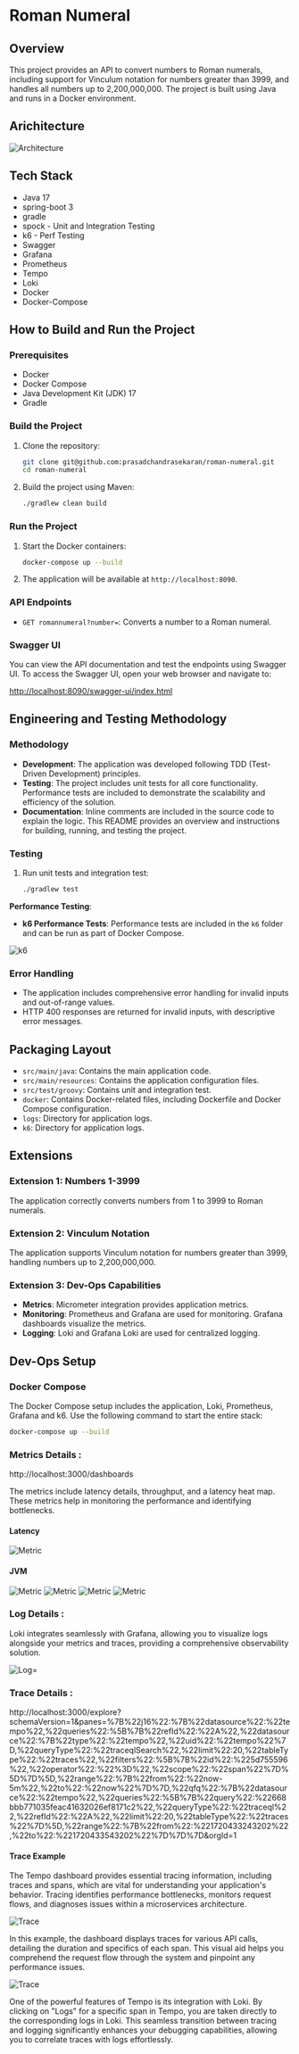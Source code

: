 # Roman Numeral

## Overview

This project provides an API to convert numbers to Roman numerals, including support for Vinculum notation for numbers greater than 3999, and handles all numbers up to 2,200,000,000. The project is built using Java and runs in a Docker environment.

## Arichitecture
![Architecture](doc-images/architecture.png)

## Tech Stack

* Java 17
* spring-boot 3
* gradle 
* spock - Unit and Integration Testing
* k6 - Perf Testing
* Swagger
* Grafana
* Prometheus
* Tempo
* Loki
* Docker
* Docker-Compose
## How to Build and Run the Project

### Prerequisites

- Docker
- Docker Compose
- Java Development Kit (JDK) 17
- Gradle

### Build the Project

1. Clone the repository:
    ```bash
    git clone git@github.com:prasadchandrasekaran/roman-numeral.git
    cd roman-numeral
    ```

2. Build the project using Maven:
    ```bash
    ./gradlew clean build
    ```

### Run the Project

1. Start the Docker containers:
    ```bash
    docker-compose up --build
    ```

2. The application will be available at `http://localhost:8090`.

### API Endpoints

- `GET romannumeral?number=`: Converts a number to a Roman numeral.

### Swagger UI

You can view the API documentation and test the endpoints using Swagger UI. To access the Swagger UI, open your web browser and navigate to:

[http://localhost:8090/swagger-ui/index.html](http://localhost:8090/swagger-ui/index.html)

## Engineering and Testing Methodology

### Methodology

- **Development**: The application was developed following TDD (Test-Driven Development) principles.
- **Testing**: The project includes unit tests for all core functionality. Performance tests are included to demonstrate the scalability and efficiency of the solution.
- **Documentation**: Inline comments are included in the source code to explain the logic. This README provides an overview and instructions for building, running, and testing the project.

### Testing

1. Run unit tests and integration test:
    ```bash
    ./gradlew test
    ```

**Performance Testing**:
- **k6 Performance Tests**: Performance tests are included in the `k6` folder and can be run as part of Docker Compose.

![k6](doc-images/k6.png)

### Error Handling

- The application includes comprehensive error handling for invalid inputs and out-of-range values.
- HTTP 400 responses are returned for invalid inputs, with descriptive error messages.

## Packaging Layout

- `src/main/java`: Contains the main application code.
- `src/main/resources`: Contains the application configuration files.
- `src/test/groovy`: Contains unit and integration test.
- `docker`: Contains Docker-related files, including Dockerfile and Docker Compose configuration.
- `logs`: Directory for application logs.
- `k6`: Directory for application logs.


## Extensions

### Extension 1: Numbers 1-3999

The application correctly converts numbers from 1 to 3999 to Roman numerals.

### Extension 2: Vinculum Notation

The application supports Vinculum notation for numbers greater than 3999, handling numbers up to 2,200,000,000.

### Extension 3: Dev-Ops Capabilities

- **Metrics**: Micrometer integration provides application metrics.
- **Monitoring**: Prometheus and Grafana are used for monitoring. Grafana dashboards visualize the metrics.
- **Logging**: Loki and Grafana Loki are used for centralized logging.

## Dev-Ops Setup

### Docker Compose

The Docker Compose setup includes the application, Loki, Prometheus, Grafana and k6. Use the following command to start the entire stack:
```bash
docker-compose up --build
```
### Metrics Details : 

http://localhost:3000/dashboards

The metrics include latency details, throughput, and a latency heat map. These metrics help in monitoring the performance and identifying bottlenecks.

#### Latency

![Metric](doc-images/metric_latency.png)


#### JVM 

![Metric](doc-images/JVM1.png)
![Metric](doc-images/JVM2.png)
![Metric](doc-images/JVM3.png)
![Metric](doc-images/JVM4.png)

### Log Details : 

Loki integrates seamlessly with Grafana, allowing you to visualize logs alongside your metrics and traces, providing a comprehensive observability solution.

![Log=](doc-images/loki.png)

### Trace Details :

http://localhost:3000/explore?schemaVersion=1&panes=%7B%22j16%22:%7B%22datasource%22:%22tempo%22,%22queries%22:%5B%7B%22refId%22:%22A%22,%22datasource%22:%7B%22type%22:%22tempo%22,%22uid%22:%22tempo%22%7D,%22queryType%22:%22traceqlSearch%22,%22limit%22:20,%22tableType%22:%22traces%22,%22filters%22:%5B%7B%22id%22:%225d755596%22,%22operator%22:%22%3D%22,%22scope%22:%22span%22%7D%5D%7D%5D,%22range%22:%7B%22from%22:%22now-5m%22,%22to%22:%22now%22%7D%7D,%22qfq%22:%7B%22datasource%22:%22tempo%22,%22queries%22:%5B%7B%22query%22:%22668bbb771035feac41632026ef8171c2%22,%22queryType%22:%22traceql%22,%22refId%22:%22A%22,%22limit%22:20,%22tableType%22:%22traces%22%7D%5D,%22range%22:%7B%22from%22:%221720433243202%22,%22to%22:%221720433543202%22%7D%7D%7D&orgId=1


#### Trace Example

The Tempo dashboard provides essential tracing information, including traces and spans, which are vital for understanding your application's behavior. Tracing identifies performance bottlenecks, monitors request flows, and diagnoses issues within a microservices architecture.

![Trace](doc-images/Trace.png)

In this example, the dashboard displays traces for various API calls, detailing the duration and specifics of each span. This visual aid helps you comprehend the request flow through the system and pinpoint any performance issues.


![Trace](doc-images/Trace2.png)

One of the powerful features of Tempo is its integration with Loki. By clicking on "Logs" for a specific span in Tempo, you are taken directly to the corresponding logs in Loki. This seamless transition between tracing and logging significantly enhances your debugging capabilities, allowing you to correlate traces with logs effortlessly.
